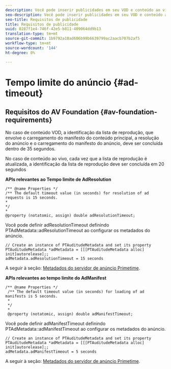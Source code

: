 ```yaml
---
description: Você pode inserir publicidades em seu VOD e conteúdo ao vivo/linear usando a interface de decisão de publicidade da Adobe Primetime.
seo-description: Você pode inserir publicidades em seu VOD e conteúdo ao vivo/linear usando a interface de decisão de publicidade da Adobe Primetime.
seo-title: Requisitos de publicidade
title: Requisitos de publicidade
uuid: 0287f1e4-746f-42e5-b811-409064dd9b13
translation-type: tm+mt
source-git-commit: 1b9792a10ad606b99b6639799ac2aacb707b2af5
workflow-type: tm+mt
source-wordcount: '144'
ht-degree: 0%

---
```



# Tempo limite do anúncio {#ad-timeout}

## Requisitos do AV Foundation {#av-foundation-requirements}

No caso de conteúdo VOD, a identificação da lista de reprodução, que envolve o carregamento do manifesto do conteúdo principal, a resolução do anúncio e o carregamento do manifesto do anúncio, deve ser concluída dentro de 35 segundos.

No caso de conteúdo ao vivo, cada vez que a lista de reprodução é atualizada, a identificação da lista de reprodução deve ser concluída em 20 segundos

**APIs relevantes ao Tempo limite de AdResolution**

```
/** @name Properties */
/** The default timeout value (in seconds) for resolution of ad requests is 15 seconds.
*
*/
*
@property (notatomic, assign) double adResolutionTimeout;
```

Você pode definir adResolutionTimeout definindo PTAdMetadata::adResolutionTimeout ao configurar os metadados do anúncio.

```
// Create an instance of PTAuditudeMetadata and set its property
PTAuditudeMetadata *adMetadata = [[[PTAuditudeMetadata alloc] init]autorelease];;
adMetadata.adResolutionTimeout = 15 seconds
```

A seguir à seção: [Metadados do servidor de anúncio Primetime](../..//tvsdk-3x-ios-prog/ios-3x-advertising/ios-3x-primetime-ad-serving-metadata/ios-3x-primetime-ad-serving-metadata.md).

**APIs relevantes ao tempo limite do AdManifest**

```
/** @name Properties */
 /** The default timeout value (in seconds) for loading of ad manifests is 5 seconds.
 *
 */
 *
 @property (notatomic, assign) double adManifestTimeout; 
```

Você pode definir adManifestTimeout definindo PTAdMetadata::adManifestTimeout ao configurar os metadados do anúncio.


```
// Create an instance of PTAuditudeMetadata and set its property
PTAuditudeMetadata *adMetadata = [[[PTAuditudeMetadata alloc] init]autorelease];;
adMetadata.adManifestTimeout = 5 seconds
```

A seguir à seção: [Metadados do servidor de anúncio Primetime](../..//tvsdk-3x-ios-prog/ios-3x-advertising/ios-3x-primetime-ad-serving-metadata/ios-3x-primetime-ad-serving-metadata.md).
